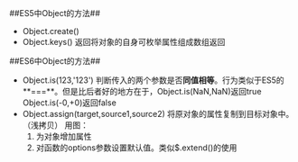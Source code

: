 ##ES5中Object的方法##

- Object.create() 
- Object.keys() 返回将对象的自身可枚举属性组成数组返回


##ES6中Object的方法##

- Object.is(123,'123')   判断传入的两个参数是否**同值相等**。行为类似于ES5的**===**。但是比后者好的地方在于，Object.is(NaN,NaN)返回true Object.is(-0,+0)返回false   
- Object.assign(target,source1,source2)  将原对象的属性复制到目标对象中。（浅拷贝）
  用图：
	1. 为对象增加属性
	2. 对函数的options参数设置默认值。类似$.extend()的使用